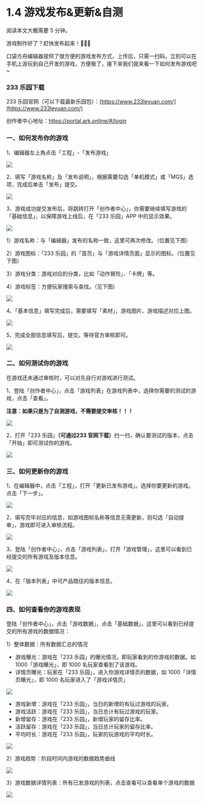 # 1.4 游戏发布&更新&自测

阅读本文大概需要 5 分钟。

游戏制作好了？赶快发布起来！🎉🎉🎉

口袋方舟编辑器提供了很方便的游戏发布方式，上传后，只需一扫码，立刻可以在手机上游玩到自己开发的游戏，方便极了，接下来我们就来看一下如何发布游戏吧~

### 233 乐园下载

233 乐园官网（可以下载最新乐园包）：[https://www.233leyuan.com/](https://www.233leyuan.com/)

创作者中心地址：https://portal.ark.online/#/login

### 一、如何发布你的游戏

1、编辑器左上角点击「工程」-「发布游戏」

![](https:/wstatic-a1.233leyuan.com/productdocs/static/boxcn3R0DjcBVExEZyXzHSSviUe.png)

2、填写「游戏名称」及「发布说明」，根据需要勾选「单机模式」或「MGS」选项，完成后单击「发布」提交。

![](https:/wstatic-a1.233leyuan.com/productdocs/static/boxcn7sQzjLm9UpjjCLDXr3VyFe.png)

3、游戏成功提交发布后，将跳转打开「创作者中心」，你需要继续填写游戏的「基础信息」，以保障游戏上线后，在「233 乐园」APP 中的显示效果。

![](https:/wstatic-a1.233leyuan.com/productdocs/static/boxcnU3Qo6xKGPrVWduHgHizpqg.png)

1）游戏名称：与「编辑器」发布的名称一致，这里可再次修改。（位置见下图）

2）游戏图标：「233 乐园」的「首页」与「游戏详情页面」显示的图标。（位置见下图）

3）游戏分类：游戏对应的分类，比如「动作冒险」、「卡牌」等。

4）游戏标签：方便玩家搜索与查找。（见下图）

![](https:/wstatic-a1.233leyuan.com/productdocs/static/boxcnaFwBDWKv9U7pbin4QRdeIb.png)

4、「基本信息」填写完成后，需要填写「素材」，游戏图片、游戏描述对应上图。

![](https:/wstatic-a1.233leyuan.com/productdocs/static/boxcnQg0jbYoIE3rfqVVQITI5jb.png)

5、完成全部信息填写后，提交。等待官方审核即可。

![](https:/wstatic-a1.233leyuan.com/productdocs/static/boxcnzFMggyPJYzgGurg8RacSjh.jpg)

### 二、如何测试你的游戏

在游戏还未通过审核时，可以对先自行对游戏进行测试。

1、登陆「创作者中心」，点击「游戏列表」在游戏列表中，选择你需要的测试的游戏，点击「查看」。

<strong>注意：如果只是为了自测游戏，不需要提交审核！！！</strong>

![](https:/wstatic-a1.233leyuan.com/productdocs/static/boxcnB6qsmDeYtGRDLoA8Xm1lfd.png)

2、打开「233 乐园」<strong>（可通过</strong><strong>233 官网</strong><strong>下载）</strong>扫一扫，确认要测试的版本，点击「开始」即可测试你的游戏。

![](https:/wstatic-a1.233leyuan.com/productdocs/static/boxcn70RymieTzRQGEyj6POk3lg.gif)

### 三、如何更新你的游戏

1、在编辑器中，点击「工程」，打开「更新已发布游戏」。选择你要更新的游戏。点击「下一步」。

![](https:/wstatic-a1.233leyuan.com/productdocs/static/boxcnKR9VgUdzpwDsKt3tVCHpMg.png)

2、填写完毕对应的信息，如游戏图标名称等信息无需更新，则勾选「自动提审」，游戏即可进入审核流程。

![](https:/wstatic-a1.233leyuan.com/productdocs/static/boxcnGJoVqRJnr5ZB0YWcPyHHPe.png)

3、登陆「创作者中心」，点击「游戏列表」，打开「游戏管理」，这里可以看到已经提交的所有游戏及版本信息。

![](https:/wstatic-a1.233leyuan.com/productdocs/static/boxcnug9rBhTyaaxB9rmGjMnHue.png)

4、在「版本列表」中可产品既往的版本信息。

![](https:/wstatic-a1.233leyuan.com/productdocs/static/boxcnQgOxAAzSpetddJNb6VfFVf.png)

### 四、如何查看你的游戏表现

登陆「创作者中心」，点击「游戏数据」，点击「基础数据」，这里可以看到已经提交的所有游戏的数据情况：

1）整体数据：所有数据汇总的情况

- 游戏曝光：游戏在「233 乐园」的曝光情况，即玩家看到的你游戏的数据。如 1000「游戏曝光」，即 1000 名玩家查看到了该游戏。
- 详情页曝光：玩家在「233 乐园」，进入你游戏详情页的数据，如 1000「详情页曝光」，即 1000 名玩家进入了「游戏详情页」

![](https:/wstatic-a1.233leyuan.com/productdocs/static/boxcnwRxgyjGEbCSJkFlxUo0wYb.png)

- 游戏新增：游戏在「233 乐园」，当日的新增的有玩过游戏的玩家。
- 游戏活跃：游戏在「233 乐园」，当日总计有玩过游戏的玩家。
- 新增留存：游戏在「233 乐园」，新增玩家的留存比率。
- 活跃留存：游戏在「233 乐园」，当日总计玩家的留存比率。
- 平均时长：游戏在「233 乐园」，玩家的玩游戏的平均时长。

![](https:/wstatic-a1.233leyuan.com/productdocs/static/boxcnilKXNzBdBXk3iU50gjjBNe.png)

2）游戏趋势：阶段时间内游戏的数据趋势曲线

![](https:/wstatic-a1.233leyuan.com/productdocs/static/boxcnuc3gyUuMpgurwid6GMCywb.png)

3）游戏数据详情列表：所有已发游戏的列表，点击查看可以查看单个游戏的数据

![](https:/wstatic-a1.233leyuan.com/productdocs/static/boxcngcNGWaFXzuz7o14NrEC8ub.png)
